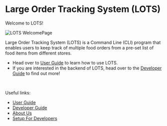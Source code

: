 # Large Order Tracking System (LOTS)

Welcome to LOTS!

![LOTS WelcomePage](https://raw.githubusercontent.com/AY2122S1-CS2113-T13-2/tp/master/UG%20Images/MainMenuImg.png)

Large Order Tracking System (LOTS) is a Command Line (CLI) program that enables users to
keep track of multiple food orders from a pre-set list of food items from different stores.

- Head over to [User Guide](UserGuide.md) to learn how to use LOTS.
- If you are interested in the backend of LOTS, head over to the [Developer Guide](DeveloperGuide.md) to find out more!

<br>

Useful links:
* [User Guide](UserGuide.md)
* [Developer Guide](DeveloperGuide.md)
* [About Us](AboutUs.md)
* [Setup For Developers](settingUp.md)
